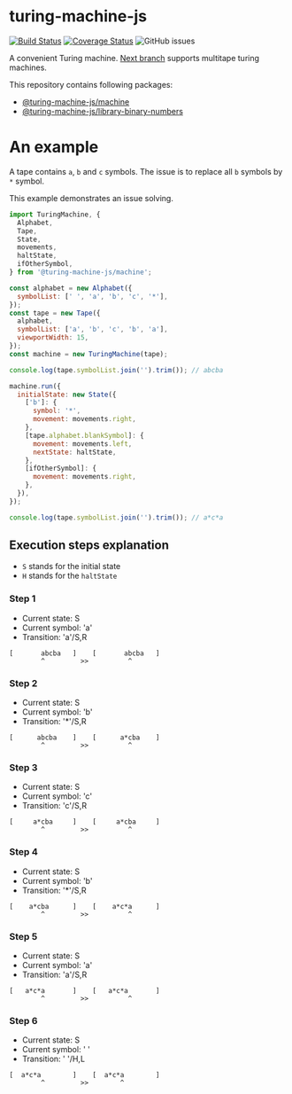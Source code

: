 # turing-machine-js

[![Build Status](https://travis-ci.com/mellonis/turing-machine-js.svg?branch=master)](https://travis-ci.com/mellonis/turing-machine-js)
[![Coverage Status](https://coveralls.io/repos/github/mellonis/turing-machine-js/badge.svg?branch=master)](https://coveralls.io/github/mellonis/turing-machine-js?branch=master)
![GitHub issues](https://img.shields.io/github/issues/mellonis/turing-machine-js)

A convenient Turing machine. [Next branch](https://github.com/mellonis/turing-machine-js/tree/next) supports multitape turing machines.

This repository contains following packages:
* [@turing-machine-js/machine](https://github.com/mellonis/turing-machine-js/tree/master/packages/machine)
* [@turing-machine-js/library-binary-numbers](https://github.com/mellonis/turing-machine-js/tree/master/packages/library-binary-numbers)

# An example

A tape contains `a`, `b` and `c` symbols. The issue is to replace all `b` symbols by `*` symbol.

This example demonstrates an issue solving.

```javascript
import TuringMachine, {
  Alphabet,
  Tape,
  State,
  movements,
  haltState,
  ifOtherSymbol,
} from '@turing-machine-js/machine';

const alphabet = new Alphabet({
  symbolList: [' ', 'a', 'b', 'c', '*'],
});
const tape = new Tape({
  alphabet,
  symbolList: ['a', 'b', 'c', 'b', 'a'],
  viewportWidth: 15,
});
const machine = new TuringMachine(tape);

console.log(tape.symbolList.join('').trim()); // abcba

machine.run({
  initialState: new State({
    ['b']: {
      symbol: '*',
      movement: movements.right,
    },
    [tape.alphabet.blankSymbol]: {
      movement: movements.left,
      nextState: haltState,
    },
    [ifOtherSymbol]: {
      movement: movements.right,
    },
  }),
});

console.log(tape.symbolList.join('').trim()); // a*c*a
```

## Execution steps explanation
- `S` stands for the initial state
- `H` stands for the `haltState` 


### Step 1
- Current state: S
- Current symbol: 'a'
- Transition: 'a'/S,R
```
[       abcba   ]    [       abcba   ]
        ^         >>          ^
```

### Step 2
- Current state: S
- Current symbol: 'b'
- Transition: '*'/S,R
```
[      abcba    ]    [      a*cba    ]
        ^         >>          ^
```

### Step 3
- Current state: S
- Current symbol: 'c'
- Transition: 'c'/S,R
```
[     a*cba     ]    [     a*cba     ]
        ^         >>          ^
```

### Step 4
- Current state: S
- Current symbol: 'b'
- Transition: '*'/S,R
```
[    a*cba      ]    [    a*c*a      ]
        ^         >>          ^
```

### Step 5
- Current state: S
- Current symbol: 'a'
- Transition: 'a'/S,R
```
[   a*c*a       ]    [   a*c*a       ]
        ^         >>          ^
```

### Step 6
- Current state: S
- Current symbol: ' '
- Transition: ' '/H,L
```
[  a*c*a        ]    [  a*c*a        ]
        ^         >>        ^
```
